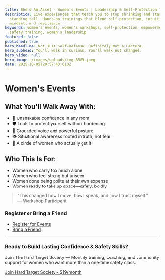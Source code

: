 ```yaml
---
title: She's An Asset - Women's Events | Leadership & Self-Protection Training
description: Live experiences that teach you to stop shrinking and start
  standing tall. Hands-on trainings that blend self-protection, intuition,
  mindset, and resilience.
keywords: women's events, women's workshops, self-protection, empowerment,
  safety training, women's leadership
featured: false
published: true
hero_headline: Not Just Self-Defense. Definitely Not a Lecture.
hero_subhead: You'll walk in curious. You'll walk out changed.
hero_video: null
hero_image: /images/uploads/img_8589.jpeg
date: 2025-10-05T20:57:43.610Z
---
```


# Women's Events

## What You'll Walk Away With:

- 💪 Unshakable confidence in any room
- 🛡️ Tools to protect yourself without hardening
- 🎤 Grounded voice and powerful posture
- 👁️ Situational awareness rooted in truth, not fear
- 👥 A circle of women who actually get it

## Who This Is For:

- Women who carry too much alone
- Women who feel strong but unseen
- Women done being polite at their own expense
- Women ready to take up space—safely, boldly

> "This changed how I move, how I speak, and how I trust myself."  
> — Workshop Participant

### Register or Bring a Friend

- [Register for Events](mailto:support@shesanasset.com?subject=Women's%20Events%20Registration)
- [Bring a Friend](mailto:support@shesanasset.com?subject=Event%20Registration)

---

### Ready to Build Lasting Confidence & Safety Skills?

Join The Hard Target Society — Monthly training, coaching, and community support for women who want more than a one‑time safety class.

[Join Hard Target Society - $19/month](hard-target-society.html)
